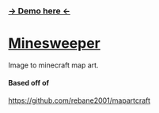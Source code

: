 
### [→ Demo here ←](https://potat05.github.io/minecraft-map-art/)

# [Minesweeper](https://github.com/Potat05/minecraft-map-art)

Image to minecraft map art.

#### Based off of
https://github.com/rebane2001/mapartcraft
